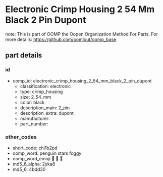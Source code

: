 # Electronic Crimp Housing 2 54 Mm Black 2 Pin Dupont  

note: This is part of OOMP the Oopen Organization Method For Parts. For more details: https://github.com/oomlout/oomp_base

##  part details





### id
* oomp_id: electronic_crimp_housing_2_54_mm_black_2_pin_dupont
  * classification: electronic
  * type: crimp_housing
  * size: 2_54_mm
  * color: black
  * description_main: 2_pin
  * description_extra: dupont
  * manufacturer: 
  * part_number: 

### other_codes
* short_code: chi1b2pd
* oomp_word: penguin stars foggy
* oomp_word_emoji :penguin: :stars: :foggy:
* md5_6_alpha: 2yka8
* md5_6: 4bdd30